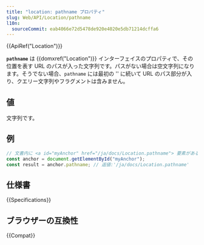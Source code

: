 ```yaml
---
title: "location: pathname プロパティ"
slug: Web/API/Location/pathname
l10n:
  sourceCommit: eab4066e72d5478de920e4020e5db71214dcffa6
---
```


{{ApiRef("Location")}}

**`pathname`** は {{domxref("Location")}} インターフェイスのプロパティで、その位置を表す URL のパスが入った文字列です。パスがない場合は空文字列になります。そうでない場合、`pathname` には最初の '\' に続いて URL のパス部分が入り、クエリー文字列やフラグメントは含みません。

## 値

文字列です。

## 例

```js
// 文書内に <a id="myAnchor" href="/ja/docs/Location.pathname"> 要素があるとする
const anchor = document.getElementById("myAnchor");
const result = anchor.pathname; // 返値:'/ja/docs/Location.pathname'
```

## 仕様書

{{Specifications}}

## ブラウザーの互換性

{{Compat}}
